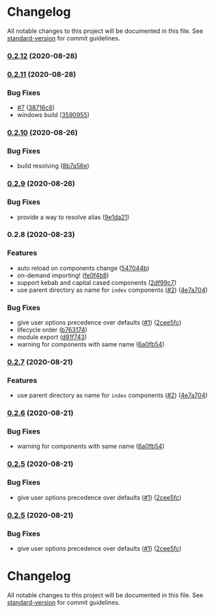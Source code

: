 # Changelog

All notable changes to this project will be documented in this file. See [standard-version](https://github.com/conventional-changelog/standard-version) for commit guidelines.

### [0.2.12](https://github.com/antfu/vite-plugin-components/compare/v0.2.11...v0.2.12) (2020-08-28)

### [0.2.11](https://github.com/antfu/vite-plugin-components/compare/v0.2.10...v0.2.11) (2020-08-28)


### Bug Fixes

* [#7](https://github.com/antfu/vite-plugin-components/issues/7) ([38716c8](https://github.com/antfu/vite-plugin-components/commit/38716c8dc495697b54092284ba6dc0ea064e9565))
* windows build ([3590955](https://github.com/antfu/vite-plugin-components/commit/35909556deccc3aefb1ddf114a4bd8ebf468c492))

### [0.2.10](https://github.com/antfu/vite-plugin-components/compare/v0.2.9...v0.2.10) (2020-08-26)


### Bug Fixes

* build resolving ([8b7a56e](https://github.com/antfu/vite-plugin-components/commit/8b7a56e4dea510f361ef7d328a72a2aae9b7b141))

### [0.2.9](https://github.com/antfu/vite-plugin-components/compare/v0.2.8...v0.2.9) (2020-08-26)


### Bug Fixes

* provide a way to resolve alias ([9e1da21](https://github.com/antfu/vite-plugin-components/commit/9e1da21424d110288c163cbe76576d0fa3c3f90d))

### 0.2.8 (2020-08-23)


### Features

* auto reload on components change ([547044b](https://github.com/antfu/vite-plugin-components/commit/547044b3c1e51d6967a2497dc9022555d13afbb9))
* on-demand importing! ([fe0f4b8](https://github.com/antfu/vite-plugin-components/commit/fe0f4b8c67d43234e220afa388042cf9a0a0583c))
* support kebab and capital cased components ([2df99c7](https://github.com/antfu/vite-plugin-components/commit/2df99c73d07d1ede5c17b250d74714efddba7a84))
* use parent directory as name for `index` components ([#2](https://github.com/antfu/vite-plugin-components/issues/2)) ([4e7a704](https://github.com/antfu/vite-plugin-components/commit/4e7a704182d705a59c2e5e680cedcf745b90c4c8))


### Bug Fixes

* give user options precedence over defaults ([#1](https://github.com/antfu/vite-plugin-components/issues/1)) ([2cee5fc](https://github.com/antfu/vite-plugin-components/commit/2cee5fc1d2d5a298ffd21d6ef0c732974670255e))
* lifecycle order ([b763174](https://github.com/antfu/vite-plugin-components/commit/b763174fcb1d1c6d42ad09e39295068364b4c9b1))
* module export ([d91f743](https://github.com/antfu/vite-plugin-components/commit/d91f7432959b62875088f2216ee602d83e2fcae5))
* warning for components with same name ([6a0fb54](https://github.com/antfu/vite-plugin-components/commit/6a0fb5463d98af32cff50f3e5925e18509b8eeb2))

### [0.2.7](https://github.com/antfu/vite-plugin-components/compare/v0.2.6...v0.2.7) (2020-08-21)


### Features

* use parent directory as name for `index` components ([#2](https://github.com/antfu/vite-plugin-components/issues/2)) ([4e7a704](https://github.com/antfu/vite-plugin-components/commit/4e7a704182d705a59c2e5e680cedcf745b90c4c8))

### [0.2.6](https://github.com/antfu/vite-plugin-components/compare/v0.2.5...v0.2.6) (2020-08-21)


### Bug Fixes

* warning for components with same name ([6a0fb54](https://github.com/antfu/vite-plugin-components/commit/6a0fb5463d98af32cff50f3e5925e18509b8eeb2))

### [0.2.5](https://github.com/antfu/vite-plugin-components/compare/v0.2.4...v0.2.5) (2020-08-21)


### Bug Fixes

* give user options precedence over defaults ([#1](https://github.com/antfu/vite-plugin-components/issues/1)) ([2cee5fc](https://github.com/antfu/vite-plugin-components/commit/2cee5fc1d2d5a298ffd21d6ef0c732974670255e))

### [0.2.5](https://github.com/antfu/vite-plugin-components/compare/v0.2.4...v0.2.5) (2020-08-21)


### Bug Fixes

* give user options precedence over defaults ([#1](https://github.com/antfu/vite-plugin-components/issues/1)) ([2cee5fc](https://github.com/antfu/vite-plugin-components/commit/2cee5fc1d2d5a298ffd21d6ef0c732974670255e))

# Changelog

All notable changes to this project will be documented in this file. See [standard-version](https://github.com/conventional-changelog/standard-version) for commit guidelines.
